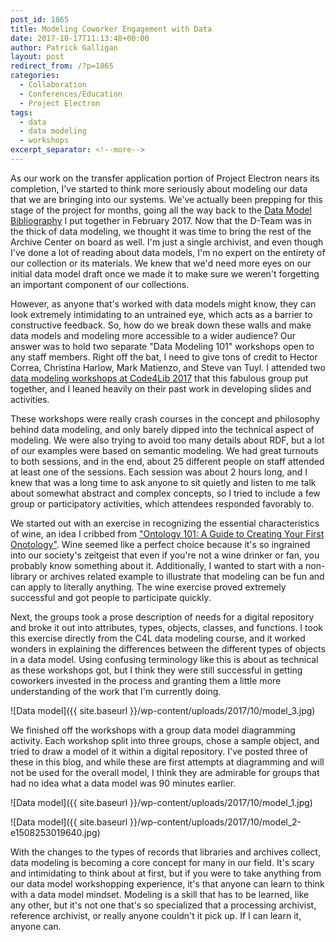 ```yaml
---
post_id: 1865
title: Modeling Coworker Engagement with Data
date: 2017-10-17T11:13:48+00:00
author: Patrick Galligan
layout: post
redirect_from: /?p=1865
categories:
  - Collaboration
  - Conferences/Education
  - Project Electron
tags:
  - data
  - data modeling
  - workshops
excerpt_separator: <!--more-->
---
```

As our work on the transfer application portion of Project Electron nears its completion, I've started to think more seriously about modeling our data that we are bringing into our systems. We've actually been prepping for this stage of the project for months, going all the way back to the [Data Model Bibliography](https://github.com/RockefellerArchiveCenter/project_electron/blob/master/docs/data_model_bibliography.md) I put together in February 2017. Now that the D-Team was in the thick of data modeling, we thought it was time to bring the rest of the Archive Center on board as well. I'm just a single archivist, and even though I've done a lot of reading about data models, I'm no expert on the entirety of our collection or its materials. We knew that we'd need more eyes on our initial data model draft once we made it to make sure we weren't forgetting an important component of our collections.<!--more-->

However, as anyone that's worked with data models might know, they can look extremely intimidating to an untrained eye, which acts as a barrier to constructive feedback. So, how do we break down these walls and make data models and modeling more accessible to a wider audience? Our answer was to hold two separate "Data Modeling 101" workshops open to any staff members. Right off the bat, I need to give tons of credit to Hector Correa, Christina Harlow, Mark Matienzo, and Steve van Tuyl. I attended two [data modeling workshops at Code4Lib 2017](https://drive.google.com/open?id=1qYSW6ahkSQaI-iYC6gIrHUwuuZYVXAI03LO0leTDHXs) that this fabulous group put together, and I leaned heavily on their past work in developing slides and activities.

These workshops were really crash courses in the concept and philosophy behind data modeling, and only barely dipped into the technical aspect of modeling. We were also trying to avoid too many details about RDF, but a lot of our examples were based on semantic modeling. We had great turnouts to both sessions, and in the end, about 25 different people on staff attended at least one of the sessions. Each session was about 2 hours long, and I knew that was a long time to ask anyone to sit quietly and listen to me talk about somewhat abstract and complex concepts, so I tried to include a few group or participatory activities, which attendees responded favorably to.

We started out with an exercise in recognizing the essential characteristics of wine, an idea I cribbed from ["Ontology 101: A Guide to Creating Your First Onotology"](https://protege.stanford.edu/publications/ontology_development/ontology101-noy-mcguinness.html). Wine seemed like a perfect choice because it's so ingrained into our society's zeitgeist that even if you're not a wine drinker or fan, you probably know something about it. Additionally, I wanted to start with a non-library or archives related example to illustrate that modeling can be fun and can apply to literally anything. The wine exercise proved extremely successful and got people to participate quickly.

Next, the groups took a prose description of needs for a digital repository and broke it out into attributes, types, objects, classes, and functions. I took this exercise directly from the C4L data modeling course, and it worked wonders in explaining the differences between the different types of objects in a data model. Using confusing terminology like this is about as technical as these workshops got, but I think they were still successful in getting coworkers invested in the process and granting them a little more understanding of the work that I'm currently doing.

![Data model]({{ site.baseurl }}/wp-content/uploads/2017/10/model_3.jpg)

We finished off the workshops with a group data model diagramming activity. Each workshop split into three groups, chose a sample object, and tried to draw a model of it within a digital repository. I've posted three of these in this blog, and while these are first attempts at diagramming and will not be used for the overall model, I think they are admirable for groups that had no idea what a data model was 90 minutes earlier.

![Data model]({{ site.baseurl }}/wp-content/uploads/2017/10/model_1.jpg)

![Data model]({{ site.baseurl }}/wp-content/uploads/2017/10/model_2-e1508253019640.jpg)

With the changes to the types of records that libraries and archives collect, data modeling is becoming a core concept for many in our field. It's scary and intimidating to think about at first, but if you were to take anything from our data model workshopping experience, it's that anyone can learn to think with a data model mindset. Modeling is a skill that has to be learned, like any other, but it's not one that's so specialized that a processing archivist, reference archivist, or really anyone couldn't it pick up. If I can learn it, anyone can.
